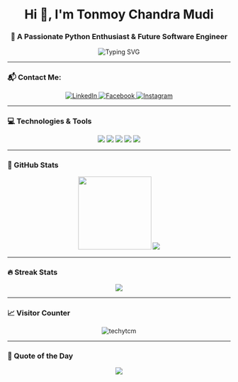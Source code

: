 <h1 align="center">Hi 👋, I'm Tonmoy Chandra Mudi</h1>
<h3 align="center">🚀 A Passionate Python Enthusiast & Future Software Engineer</h3>

<p align="center">
  <img src="https://readme-typing-svg.herokuapp.com?font=Fira+Code&weight=600&size=22&pause=1000&center=true&width=440&lines=🔴+Python+Lover;💡+Learning+New+Tech+Everyday;🌟+Building+Cool+Projects;🔥+Open+Source+Contributor" alt="Typing SVG" />
</p>

---

### 📬 Contact Me:
<p align="center">
  <a href="https://www.linkedin.com/in/techytcm/" target="_blank">
    <img src="https://img.shields.io/badge/LinkedIn-blue?style=for-the-badge&logo=linkedin&logoColor=white" alt="LinkedIn"/>
  </a>
  <a href="https://www.facebook.com/techytcm/" target="_blank">
    <img src="https://img.shields.io/badge/Facebook-1877F2?style=for-the-badge&logo=facebook&logoColor=white" alt="Facebook"/>
  </a>
  <a href="https://www.instagram.com/_techytcm_/" target="_blank">
    <img src="https://img.shields.io/badge/Instagram-E4405F?style=for-the-badge&logo=instagram&logoColor=white" alt="Instagram"/>
  </a>
</p>

---

### 💻 Technologies & Tools
<p align="center">
  <img src="https://img.shields.io/badge/Python-3776AB?style=for-the-badge&logo=python&logoColor=white"/>
  <img src="https://img.shields.io/badge/MySQL-4479A1?style=for-the-badge&logo=mysql&logoColor=white"/>
  <img src="https://img.shields.io/badge/VS%20Code-007ACC?style=for-the-badge&logo=visual-studio-code&logoColor=white"/>
  <img src="https://img.shields.io/badge/Git-F05032?style=for-the-badge&logo=git&logoColor=white"/>
  <img src="https://img.shields.io/badge/Linux-FCC624?style=for-the-badge&logo=linux&logoColor=black"/>
</p>

---

### 🚀 GitHub Stats
<p align="center">
  <img src="https://github-readme-stats.vercel.app/api?username=techytcm&show_icons=true&theme=radical&border_radius=10" height="165"/>
  <img src="https://github-readme-stats.vercel.app/api/top-langs/?username=techytcm&layout=compact&theme=radical&border_radius=10"/>
</p>

---

### 🔥 Streak Stats
<p align="center">
  <img src="https://github-readme-streak-stats.herokuapp.com/?user=techytcm&theme=radical&border_radius=10"/>
</p>

---

### 📈 Visitor Counter
<p align="center">
  <img src="https://komarev.com/ghpvc/?username=techytcm&label=Profile%20views&color=ff69b4&style=flat" alt="techytcm" />
</p>

---

### 🎯 Quote of the Day
<p align="center">
  <img src="https://quotes-github-readme.vercel.app/api?type=horizontal&theme=tokyonight"/>
</p>
